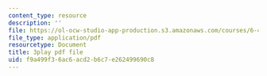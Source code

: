 ```yaml
---
content_type: resource
description: ''
file: https://ol-ocw-studio-app-production.s3.amazonaws.com/courses/6-451-principles-of-digital-communication-ii-spring-2005/f9a499f36ac6acd2b6c7e262499690c8_eyqoHN4-4jg.pdf
file_type: application/pdf
resourcetype: Document
title: 3play pdf file
uid: f9a499f3-6ac6-acd2-b6c7-e262499690c8
---
```

